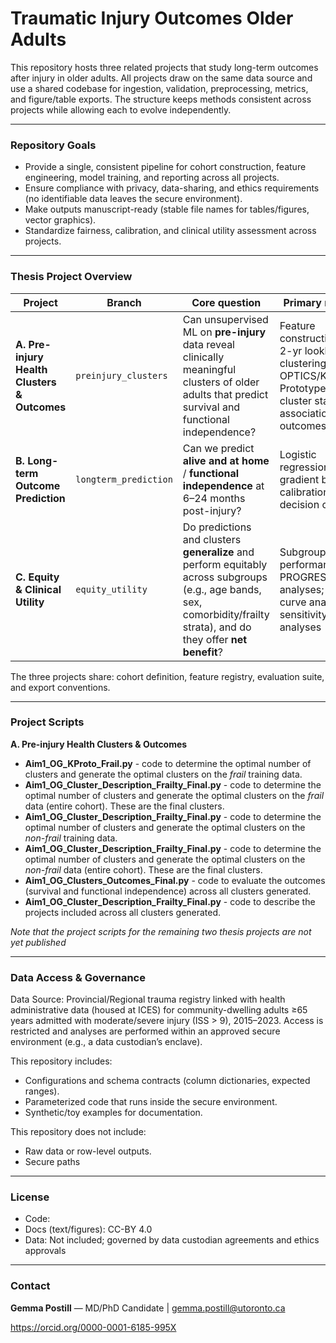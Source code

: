 # Traumatic Injury Outcomes Older Adults


This repository hosts three related projects that study long-term outcomes after injury in older adults. All projects draw on the same data source and use a shared codebase for ingestion, validation, preprocessing, metrics, and figure/table exports. The structure keeps methods consistent across projects while allowing each to evolve independently.

----
### Repository Goals
-  Provide a single, consistent pipeline for cohort construction, feature engineering, model training, and reporting across all projects.
-  Ensure compliance with privacy, data-sharing, and ethics requirements (no identifiable data leaves the secure environment).
-  Make outputs manuscript-ready (stable file names for tables/figures, vector graphics).
-  Standardize fairness, calibration, and clinical utility assessment across projects.

----
### Thesis Project Overview

| Project                                      | Branch                  | Core question                                                                                                                                                            | Primary methods                                                                                                                    | Status         |
| -------------------------------------------- | --------------------- | ------------------------------------------------------------------------------------------------------------------------------------------------------------------------ | ---------------------------------------------------------------------------------------------------------------------------------- | -------------- |
| **A. Pre-injury Health Clusters & Outcomes** | `preinjury_clusters`  | Can unsupervised ML on **pre-injury** data reveal clinically meaningful clusters of older adults that predict survival and functional independence?                      | Feature construction from 2-yr lookback; clustering (e.g., OPTICS/K-Prototypes/UMAP); cluster stability; association with outcomes | 🟢 active      |
| **B. Long-term Outcome Prediction**          | `longterm_prediction` | Can we predict **alive and at home** / **functional independence** at 6–24 months post-injury?                                                                           | Logistic regression, gradient boosting; calibration; decision curves                                       | 🟡 in progress |
| **C. Equity & Clinical Utility**             | `equity_utility`      | Do predictions and clusters **generalize** and perform equitably across subgroups (e.g., age bands, sex, comorbidity/frailty strata), and do they offer **net benefit**? | Subgroup performance; PROGRESS-Plus analyses; decision curve analysis; sensitivity analyses                                        | 🟡 in progress |

The three projects share: cohort definition, feature registry, evaluation suite, and export conventions.

----
### Project Scripts

**A. Pre-injury Health Clusters & Outcomes** 
- **Aim1_OG_KProto_Frail.py** - code to determine the optimal number of clusters and generate the optimal clusters on the *frail* training data.
- **Aim1_OG_Cluster_Description_Frailty_Final.py** - code to determine the optimal number of clusters and generate the optimal clusters on the *frail* data (entire cohort). These are the final clusters. 
- **Aim1_OG_Cluster_Description_Frailty_Final.py** - code to determine the optimal number of clusters and generate the optimal clusters on the *non-frail* training data.
- **Aim1_OG_Cluster_Description_Frailty_Final.py** - code to determine the optimal number of clusters and generate the optimal clusters on the *non-frail* data (entire cohort). These are the final clusters. 
- **Aim1_OG_Clusters_Outcomes_Final.py** - code to evaluate the outcomes (survival and functional independence) across all clusters generated. 
- **Aim1_OG_Cluster_Description_Frailty_Final.py** - code to describe the projects included across all clusters generated. 

*Note that the project scripts for the remaining two thesis projects are not yet published*

----
### Data Access & Governance

Data Source: Provincial/Regional trauma registry linked with health administrative data (housed at ICES) for community-dwelling adults ≥65 years admitted with moderate/severe injury (ISS > 9), 2015–2023. Access is restricted and analyses are performed within an approved secure environment (e.g., a data custodian’s enclave).

This repository includes:
- Configurations and schema contracts (column dictionaries, expected ranges).
- Parameterized code that runs inside the secure environment.
- Synthetic/toy examples for documentation.

This repository does not include:
- Raw data or row-level outputs.
- Secure paths 

----
### License
- Code: 
- Docs (text/figures): CC-BY 4.0
- Data: Not included; governed by data custodian agreements and ethics approvals
  
----
### Contact
**Gemma Postill** — MD/PhD Candidate  |  gemma.postill@utoronto.ca

  https://orcid.org/0000-0001-6185-995X
